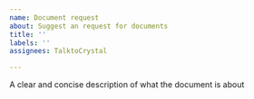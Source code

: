 ```yaml
---
name: Document request
about: Suggest an request for documents
title: ''
labels: ''
assignees: TalktoCrystal

---
```


A clear and concise description of what the document is about
